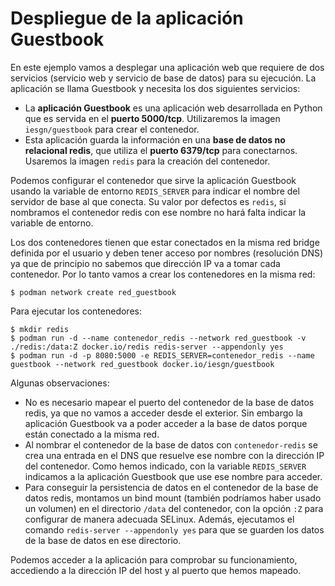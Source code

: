 # Despliegue de la aplicación Guestbook

En este ejemplo vamos a desplegar una aplicación web que requiere de dos servicios (servicio web y servicio de base de datos) para su ejecución. La aplicación se llama Guestbook y necesita los dos siguientes servicios:

* La **aplicación Guestbook** es una aplicación web desarrollada en Python que es servida en el **puerto 5000/tcp**. Utilizaremos la imagen `iesgn/guestbook` para crear el contenedor.
* Esta aplicación guarda la información en una **base de datos no relacional redis**, que utiliza el **puerto 6379/tcp** para conectarnos. Usaremos la imagen `redis` para la creación del contenedor.

Podemos configurar el contenedor que sirve la aplicación Guestbook usando la variable de entorno `REDIS_SERVER` para indicar el nombre del servidor de base al que conecta. Su valor por defectos es `redis`, si nombramos el contenedor redis con ese nombre no hará falta indicar la variable de entorno.

Los dos contenedores tienen que estar conectados en la misma red bridge definida por el usuario y deben tener acceso por nombres (resolución DNS) ya que de principio no sabemos que dirección IP va a tomar cada contenedor. Por lo tanto vamos a crear los contenedores en la misma red:

```
$ podman network create red_guestbook
```

Para ejecutar los contenedores:

```
$ mkdir redis
$ podman run -d --name contenedor_redis --network red_guestbook -v ./redis:/data:Z docker.io/redis redis-server --appendonly yes
$ podman run -d -p 8080:5000 -e REDIS_SERVER=contenedor_redis --name guestbook --network red_guestbook docker.io/iesgn/guestbook
```

Algunas observaciones:

* No es necesario mapear el puerto del contenedor de la base de datos redis, ya que no vamos a acceder desde el exterior. Sin embargo la aplicación Guestbook va a poder acceder a la base de datos porque están conectado a la misma red.
* Al nombrar el contenedor de la base de datos con `contenedor-redis` se crea una entrada en el DNS que resuelve ese nombre con la dirección IP del contenedor. Como hemos indicado, con la variable `REDIS_SERVER` indicamos a la aplicación Guestbook que use ese nombre para acceder.
* Para conseguir la persistencia de datos en el contenedor de la base de datos redis, montamos un bind mount (también podríamos haber usado un volumen) en el directorio `/data` del contenedor, con la opción `:Z` para configurar de manera adecuada SELinux. Además, ejecutamos el comando `redis-server --appendonly yes` para que se guarden los datos de la base de datos en ese directorio.

Podemos acceder a la aplicación para comprobar su funcionamiento, accediendo a la dirección IP del host y al puerto que hemos mapeado.

